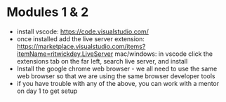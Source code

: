 # Modules 1 & 2

- install vscode: https://code.visualstudio.com/
- once installed add the live server extension: https://marketplace.visualstudio.com/items?itemName=ritwickdey.LiveServer
  mac/windows: in vscode click the extensions tab on the far left, search live server, and install
- Install the google chrome web browser - we all need to use the same web browser so that we are using the same browser developer tools
- if you have trouble with any of the above, you can work with a mentor on day 1 to get setup
